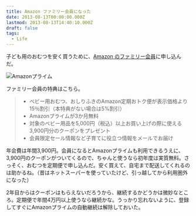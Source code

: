 ```yaml
---
title: Amazon ファミリー会員になった
date: 2013-08-13T00:00:00.000Z
lastmod: 2013-08-13T14:40:10.000Z
draft: false
tags:
  - Life
---
```


子ども用のおむつを安く買うために、[Amazon のファミリー会員](http://www.amazon.co.jp/Amazon%E3%83%95%E3%82%A1%E3%83%9F%E3%83%AA%E3%83%BC%E3%81%A8%E3%81%AF/b?node=2423885051)に申し込んだ。

![Amazonプライム](@/assets/flickr/9503370880.jpg "Amazonプライム")

ファミリー会員の特典はこちら。

> * ベビー用おむつ、おしりふきのAmazon定期おトク便が表示価格より15％割引（本特典がない場合は5%割引）
> * Amazonプライムが3か月無料
> * 対象のベビー用品を5,000円（税込）以上お買い上げの際に使える3,900円分のクーポンをプレゼント
> * 会員限定セール情報など子育てに役立つ情報をメールでお届け

年会費は年間3,900円。会員になるとAmazonプライムも利用できるうえに、3,900円のクーポンがついてくるので、ちゃんと使うなら初年度は実質無料。さっそく、おむつを定期便で申し込んだ。安く買えて、自宅まで配送してくれるのは助かるね。（昔はネットスーパーを使っていたけど、引っ越してから利用圏外になった）

2年目からはクーポンはもらえないだろうから、継続するかどうかは微妙なところ。定期便で年間4万円以上使うなら継続かな。うっかり忘れないように、登録してすぐにAmazonプライムの自動継続は解除しておいた。
